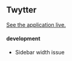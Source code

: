 ## Twytter

[See the application live.](https://twytter.vercel.app)

#### development

- Sidebar width issue
